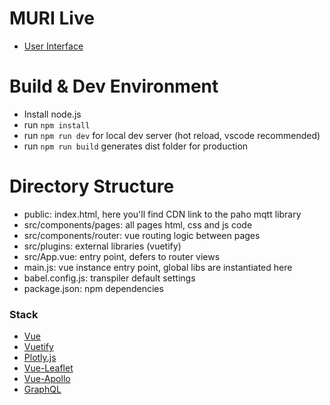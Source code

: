 

# MURI Live
-   [User Interface](https://irisslive.net/muri_live/#/)

# Build & Dev Environment
-   Install node.js
-   run ``npm install``
-   run ``npm run dev`` for local dev server (hot reload, vscode recommended)
-   run ``npm run build`` generates dist folder for production

# Directory Structure
-   public: index.html, here you'll find CDN link to the paho mqtt library
-   src/components/pages: all pages html, css and js code
-   src/components/router: vue routing logic between pages
-   src/plugins: external libraries (vuetify)
-   src/App.vue: entry point, defers to router views
-   main.js: vue instance entry point, global libs are instantiated here
-   babel.config.js: transpiler default settings
-   package.json: npm dependencies

### Stack

-   [Vue](https://vuejs.org/v2/guide/)
-   [Vuetify](https://vuetifyjs.com/en/getting-started/quick-start/)
-   [Plotly.js](https://plotly.com/javascript/)
-   [Vue-Leaflet](https://vue2-leaflet.netlify.app/)
-   [Vue-Apollo](https://apollo.vuejs.org/)
-   [GraphQL](https://graphql.org/)
